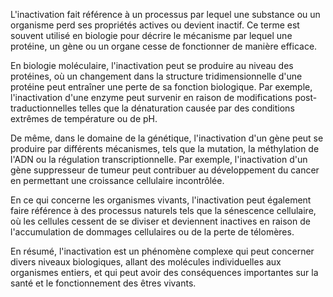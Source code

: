 L'inactivation fait référence à un processus par lequel une substance ou un organisme perd ses propriétés actives ou devient inactif. Ce terme est souvent utilisé en biologie pour décrire le mécanisme par lequel une protéine, un gène ou un organe cesse de fonctionner de manière efficace. 

En biologie moléculaire, l'inactivation peut se produire au niveau des protéines, où un changement dans la structure tridimensionnelle d'une protéine peut entraîner une perte de sa fonction biologique. Par exemple, l'inactivation d'une enzyme peut survenir en raison de modifications post-traductionnelles telles que la dénaturation causée par des conditions extrêmes de température ou de pH.

De même, dans le domaine de la génétique, l'inactivation d'un gène peut se produire par différents mécanismes, tels que la mutation, la méthylation de l'ADN ou la régulation transcriptionnelle. Par exemple, l'inactivation d'un gène suppresseur de tumeur peut contribuer au développement du cancer en permettant une croissance cellulaire incontrôlée.

En ce qui concerne les organismes vivants, l'inactivation peut également faire référence à des processus naturels tels que la sénescence cellulaire, où les cellules cessent de se diviser et deviennent inactives en raison de l'accumulation de dommages cellulaires ou de la perte de télomères.

En résumé, l'inactivation est un phénomène complexe qui peut concerner divers niveaux biologiques, allant des molécules individuelles aux organismes entiers, et qui peut avoir des conséquences importantes sur la santé et le fonctionnement des êtres vivants.